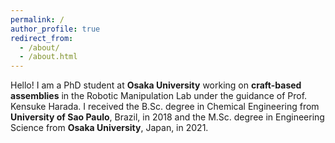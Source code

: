 ```yaml
---
permalink: /
author_profile: true
redirect_from: 
  - /about/
  - /about.html
---
```


Hello! I am a PhD student at **Osaka University** working on **craft-based assemblies** in the Robotic Manipulation Lab under the guidance of Prof. Kensuke Harada. I received the B.Sc. degree in Chemical Engineering from **University of Sao Paulo**, Brazil, in 2018 and the M.Sc. degree in Engineering Science from **Osaka University**, Japan, in 2021.  
